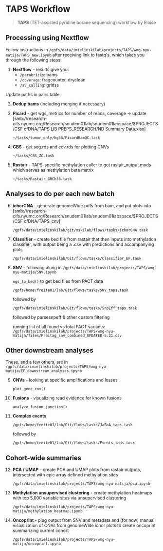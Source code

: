 # TAPS Workflow

> **TAPS** (TET-assisted pyridine borane sequencing) workflow by Eloise

## Processing using Nextflow

Follow instructions in `/gpfs/data/imielinskilab/projects/TAPS/wmg-nyu-matija/TAPS_new.ipynb` after receiving link to fastq's, which takes you through the following steps:

1. **Nextflow** - results give you:
   - `/parabricks`: bams
   - `/coverage`: fragcounter, dryclean
   - `/sv_calling`: gridss

Update paths in pairs table

2. **Dedup bams** (including merging if necessary)

3. **Picard** - get wgs_metrics for number of reads, coverage ->
      update [smb://research-cifs.nyumc.org/Research/snudem01lab/snudem01labspace/$PROJECTS/CSF cfDNA/TAPS LIB PREPS_RESEARCH/ND Summary Data.xlsx]
   ```
   ~/tasks/tumor_only/hg38/PicardBamQC.task
   ```
   
4. **CBS** - get seg.rds and cov.rds for plotting CNVs
   ```
   ~/tasks/CBS_ZC.task
   ```

5. **Rastair** - TAPS-specific methylation caller to get rastair_output.mods which serves as methylation beta matrix
   ```
   ~/tasks/Rastair_GRCh38.task
   ```

## Analyses to do per each new batch

6. **ichorCNA** - generate genomeWide.pdfs from bam, and put plots into [smb://research-cifs.nyumc.org/Research/snudem01lab/snudem01labspace/$PROJECTS/CSF cfDNA/TAPS_cnv]
   ```
   /gpfs/data/imielinskilab/git/mskilab/flows/tasks/ichorCNA.task
   ```

7. **Classifier** - create bed file from rastair that then inputs into methylation classifier, with output being a .csv with predictions and accompanying plots 
   ```
   /gpfs/data/imielinskilab/Git/flows/tasks/Classifier_EF.task
   ```

8. **SNV** - following along in `/gpfs/data/imielinskilab/projects/TAPS/wmg-nyu-matija/SNV.ipynb` 
   
   `ngs_to_bed()` to get bed files from PACT data
   
   ```
   /gpfs/home/freite01/lab/Git/flows/tasks/SNV_taps.task
   ```
   followed by
   ```
   /gpfs/data/imielinskilab/Git/flows/tasks/SnpEff_taps.task
   ```
   followed by parsesnpeff & other custom filtering

   running list of all found vs total PACT variants: `/gpfs/data/imielinskilab/projects/TAPS/wmg-nyu-matija/files/Freitag_snv_combined_UPDATED-5.21.csv`
   
## Other downstream analyses

These, and a few others, are in `/gpfs/data/imielinskilab/projects/TAPS/wmg-nyu-matija/EF_downstream_analyses.ipynb`

9. **CNVs** - looking at specific amplifications and losses

   `plot_gene_cnv()`

10. **Fusions** - visualizing read evidence for known fusions

    `analyze_fusion_junction()`
   
11. **Complex events**  
    ```
    /gpfs/home/freite01/lab/Git/flows/tasks/JaBbA_taps.task
    ```
    followed by
    ```
    /gpfs/home/freite01/lab/Git/flows/tasks/Events_taps.task
    ```

## Cohort-wide summaries

12. **PCA / UMAP** - create PCA and UMAP plots from rastair outputs, intersected with epic array defined methylation sites 
    ```
    /gpfs/data/imielinskilab/projects/TAPS/wmg-nyu-matija/pca.ipynb
    ```

13. **Methylation unsupervised clustering**  - create methylation heatmaps with top 5,000 variable sites via unsupervised clustering
    ```
    /gpfs/data/imielinskilab/projects/TAPS/wmg-nyu-matija/methylation_heatmap.ipynb
    ```

14. **Oncoprint**  - plug output from SNV and metadata and (for now) manual visualization of CNVs from genomeWide ichor plots to create oncoprint summarizing current cohort
    ```
    /gpfs/data/imielinskilab/projects/TAPS/wmg-nyu-matija/oncoprint.ipynb
    ```
